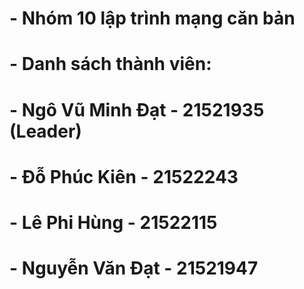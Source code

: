 # - **Nhóm 10 lập trình mạng căn bản**
# - **Danh sách thành viên:**
# - **Ngô Vũ Minh Đạt - 21521935 (Leader)**
# - **Đỗ Phúc Kiên - 21522243**
# - **Lê Phi Hùng - 21522115**
# - **Nguyễn Văn Đạt - 21521947**
